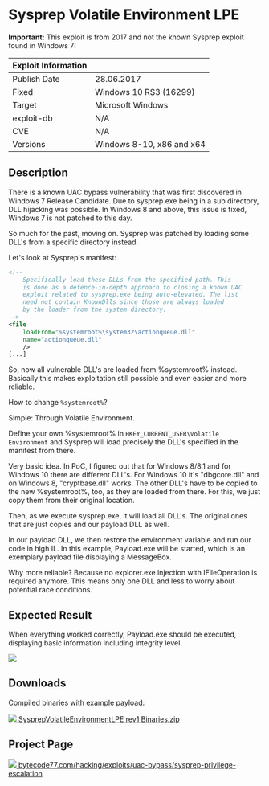 ﻿# Sysprep Volatile Environment LPE

**Important:** This exploit is from 2017 and not the known Sysprep exploit found
in Windows 7!

| Exploit Information |                                   |
|:------------------- |:--------------------------------- |
| Publish Date        | 28.06.2017                        |
| Fixed               | Windows 10 RS3 (16299)            |
| Target              | Microsoft Windows                 |
| exploit-db          | N/A                               |
| CVE                 | N/A                               |
| Versions            | Windows 8-10, x86 and x64         |

## Description

There is a known UAC bypass vulnerability that was first discovered in Windows 7
Release Candidate. Due to sysprep.exe being in a sub directory, DLL hijacking
was possible. In Windows 8 and above, this issue is fixed, Windows 7 is not
patched to this day.

So much for the past, moving on. Sysprep was patched by loading some DLL's from
a specific directory instead.

Let's look at Sysprep's manifest:

```xml
﻿<!--
    Specifically load these DLLs from the specified path. This
    is done as a defence-in-depth approach to closing a known UAC
    exploit related to sysprep.exe being auto-elevated. The list
    need not contain KnownDlls since those are always loaded
    by the loader from the system directory.
-->
<file
    loadFrom="%systemroot%\system32\actionqueue.dll"
    name="actionqueue.dll"
    />
[...]
```

So, now all vulnerable DLL's are loaded from %systemroot% instead. Basically
this makes exploitation still possible and even easier and more reliable.

How to change `%systemroot%`?

Simple: Through Volatile Environment.

Define your own %systemroot% in `HKEY_CURRENT_USER\Volatile Environment` and
Sysprep will load precisely the DLL's specified in the manifest from there.

Very basic idea. In PoC, I figured out that for Windows 8/8.1 and for Windows 10
there are different DLL's. For Windows 10 it's "dbgcore.dll" and on Windows 8,
"cryptbase.dll" works. The other DLL's have to be copied to the new
%systemroot%, too, as they are loaded from there. For this, we just copy them
from their original location.

Then, as we execute sysprep.exe, it will load all DLL's. The original ones that
are just copies and our payload DLL as well.

In our payload DLL, we then restore the environment variable and run our code in
high IL. In this example, Payload.exe will be started, which is an exemplary
payload file displaying a MessageBox.

Why more reliable? Because no explorer.exe injection with IFileOperation is
required anymore. This means only one DLL and less to worry about potential race
conditions.

## Expected Result

When everything worked correctly, Payload.exe should be executed, displaying
basic information including integrity level.

![](https://bytecode77.com/images/sites/hacking/exploits/uac-bypass/sysprep-privilege-escalation/result.png)

## Downloads

Compiled binaries with example payload:

[![](https://bytecode77.com/images/shared/fileicons/zip.png) SysprepVolatileEnvironmentLPE rev1 Binaries.zip](https://bytecode77.com/downloads/hacking/exploits/uac-bypass/SysprepVolatileEnvironmentLPE%20rev1%20Binaries.zip)

## Project Page

[![](https://bytecode77.com/images/shared/favicon16.png) bytecode77.com/hacking/exploits/uac-bypass/sysprep-privilege-escalation](https://bytecode77.com/hacking/exploits/uac-bypass/sysprep-privilege-escalation)